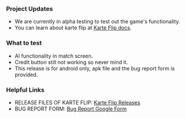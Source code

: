 ### Project Updates

- We are currently in alpha testing to test out the game's functionality.
- You can learn about karte flip at [Karte Flip docs](https://docs.google.com/document/d/19xBuhgiB2Xj3Xp1n04rsnzLR1ZT1cqyc/edit?usp=sharing&ouid=116922107180435442791&rtpof=true&sd=true).

### What to test

- AI functionality in match screen.
- Credit button still not working so never mind it.
- This release is for android only, apk file and the bug report form is provided.

### Helpful Links

- RELEASE FILES OF KARTE FLIP: [Karte Flip Releases](https://drive.google.com/drive/folders/10ooBdFfClZ14EtPP4H2Q6WaUEjBYuAzZ?usp=sharing)
- BUG REPORT FORM: [Bug Report Google Form](https://docs.google.com/forms/d/e/1FAIpQLSc-A6KeGGF8FB4yMDg7fLM_a2XvT_CXmdcHbUbboJlDy3rQ6A/viewform?usp=sf_link)
